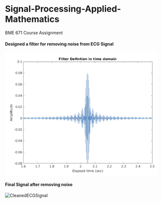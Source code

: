 # Signal-Processing-Applied-Mathematics
BME 671 Course Assignment

#### Designed a filter for removing noise from ECG Signal
![Filter](images/filter.png)

#### Final Signal after removing noise
![CleanedECGSignal](images/signal.png)




